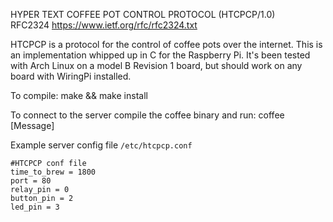 HYPER TEXT COFFEE POT CONTROL PROTOCOL (HTCPCP/1.0)  
    RFC2324
    https://www.ietf.org/rfc/rfc2324.txt
    
HTCPCP is a protocol for the control of coffee pots over the internet. This is an implementation whipped up in C for the Raspberry Pi. It's been tested with Arch Linux on a model B Revision 1 board, but should work on any board with WiringPi installed. 

To compile:
    make && make install
    
To connect to the server compile the coffee binary and run:
    coffee <host> <port> [Message]

Example server config file `/etc/htcpcp.conf`
```
#HTCPCP conf file
time_to_brew = 1800
port = 80
relay_pin = 0
button_pin = 2
led_pin = 3
```
